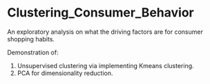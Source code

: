 # Clustering_Consumer_Behavior
An exploratory analysis on what the driving factors are for consumer shopping habits. 

Demonstration of: 
1. Unsupervised clustering via implementing Kmeans clustering. 
2. PCA for dimensionality reduction.

